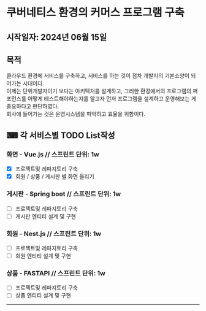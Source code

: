# 쿠버네티스 환경의 커머스 프로그램 구축
## 시작일자: 2024년 06월 15일
## 목적
클라우드 환경에 서비스를 구축하고, 서비스를 하는 것이 점차 개발지의 기본소양이 되어가는 시대이다.  
이제는 단위개발자이기 보다는 아키텍처를 설계하고, 그러한 환경에서의 프로그램의 퍼포먼스를 어떻게 테스트해야하는지를 알고자 먼저 프로그램을 설계하고 운영해보는 게 중요하다고 판단하였다.  
회사에 들어가는 것은 운영시스템을 파악하고 효율을 위함이다.
## ⌨ 각 서비스별 TODO List작성
### 화면 - Vue.js // 스프린트 단위: 1w
- [x] 프로젝트및 레파지토리 구축
- [x] 회원 / 상품 / 게시판 별 화면 올리기
### 게시판 - Spring boot // 스프린트 단위: 1w
- [ ] 프로젝트및 레파지토리 구축
- [ ] 게시판 엔티티 설계 및 구현
### 회원 - Nest.js // 스프린트 단위: 1w
- [ ] 프로젝트및 레파지토리 구축
- [ ] 회원 엔티티 설계 및 구현
### 상품 - FASTAPI // 스프린트 단위: 1w
- [ ] 프로젝트및 레파지토리 구축
- [ ] 상품 엔티티 설계 및 구현
---
